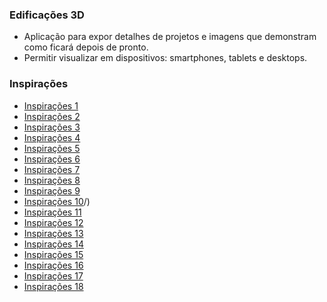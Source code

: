 ### Edificações 3D

- Aplicação para expor detalhes de projetos e imagens que demonstram como ficará depois de pronto.
- Permitir visualizar em dispositivos: smartphones, tablets e desktops.

### Inspirações

- [Inspirações 1](https://www.cpet.com.br/como-se-tornar-um-tecnico-em-edificacoes)
- [Inspirações 2](https://tecnicoemedificacoes.wordpress.com/quero-saber/)
- [Inspirações 3](https://www.1m2.com.br/blog/profissional-da-construcao-civil/)
- [Inspirações 4](https://www.crtsp.gov.br/tecnicos-em-edificacoes-construindo-reformando-e-fazendo-historia/)
- [Inspirações 5](https://ecid.com.br/curso-online/tecnico/curso-tecnico-de-edificacoes-ead?gclid=CjwKCAjwkaSaBhA4EiwALBgQaC2kxxAbdiL-_DdsFgTbU3ikoEPnQ09lfSt4JBuQ2l7YW945Un6zXRoCNNwQAvD_BwE)
- [Inspirações 6](https://www.foregon.com/blog/tecnico-em-edificacoes-saiba-tudo-sobre-a-profissao/)
- [Inspirações 7](http://www.grautecnico.com.br/blog/curitiba/tecnico-em-edificacoes-quanto-ganha-conheca-a-profissao/)
- [Inspirações 8](https://blog.sesisenai.org.br/tecnico-em-edificacoes/)
- [Inspirações 9](https://urbano.pbh.gov.br/edificacoes/#/)
- [Inspirações 10](https://projetopronto.com.br/)/)
- [Inspirações 11](https://www.plantapronta.com.br/)
- [Inspirações 12](https://123projetei.com/)
- [Inspirações 13](https://archshop.com.br/)
- [Inspirações 14](https://engonline.com.br/)
- [Inspirações 15](https://www.maspprojetos.com/)
- [Inspirações 16](https://planoeprojeto.com/)
- [Inspirações 17](http://www.progen.com.br//)
- [Inspirações 18](https://onwe.com.br/)
